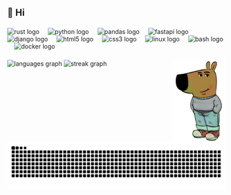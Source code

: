 <h2 align="left">🥰 Hi</h2>

###

<div align="left">
  <img src="https://img.shields.io/badge/Rust-000000?logo=rust&logoColor=white&style=for-the-badge" height="40" alt="rust logo"  />
  <img width="12" />
  <img src="https://cdn.jsdelivr.net/gh/devicons/devicon/icons/python/python-original.svg" height="40" alt="python logo"  />
  <img width="12" />
  <img src="https://cdn.jsdelivr.net/gh/devicons/devicon/icons/pandas/pandas-original.svg" height="40" alt="pandas logo"  />
  <img width="12" />
  <img src="https://cdn.jsdelivr.net/gh/devicons/devicon/icons/fastapi/fastapi-original.svg" height="40" alt="fastapi logo"  />
  <img width="12" />
  <img src="https://cdn.jsdelivr.net/gh/devicons/devicon/icons/django/django-plain.svg" height="40" alt="django logo"  />
  <img width="12" />
  <img src="https://cdn.jsdelivr.net/gh/devicons/devicon/icons/html5/html5-original.svg" height="40" alt="html5 logo"  />
  <img width="12" />
  <img src="https://cdn.jsdelivr.net/gh/devicons/devicon/icons/css3/css3-original.svg" height="40" alt="css3 logo"  />
  <img width="12" />
  <img src="https://cdn.jsdelivr.net/gh/devicons/devicon/icons/linux/linux-original.svg" height="40" alt="linux logo"  />
  <img width="12" />
  <img src="https://cdn.jsdelivr.net/gh/devicons/devicon/icons/bash/bash-original.svg" height="40" alt="bash logo"  />
  <img width="12" />
  <img src="https://cdn.jsdelivr.net/gh/devicons/devicon/icons/docker/docker-original.svg" height="40" alt="docker logo"  />
</div>

###

<img align="right" height="190" src="https://github.com/paul-hartwich/paul-hartwich/blob/main/chill_guy.png?raw=true"  />

###

<div align="left">
  <img src="https://github-readme-stats.vercel.app/api/top-langs?username=paul-hartwich&locale=en&hide_title=false&layout=compact&card_width=320&langs_count=4&theme=dark&hide_border=false&order=2" height="150" alt="languages graph"  />
  <img src="https://streak-stats.demolab.com?user=paul-hartwich&locale=en&mode=daily&theme=dark&hide_border=false&border_radius=5&date_format=j/n%5B/Y%5D&order=3" height="150" alt="streak graph"  />
</div>

###

<br clear="both">

<img src="https://raw.githubusercontent.com/paul-hartwich/paul-hartwich/output/snake.svg" alt="Snake animation" />

###